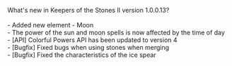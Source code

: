What's new in Keepers of the Stones II version 1.0.0.13?<br />
<br />- Added new element - Moon
<br />- The power of the sun and moon spells is now affected by the time of day
<br />- [API] Colorful Powers API has been updated to version 4
<br />- [Bugfix] Fixed bugs when using stones when merging
<br />- [Bugfix] Fixed the characteristics of the ice spear